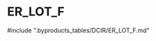 # ER_LOT_F

<!-- ATTENTION : Ne pas supprimer ou modifier la ligne ci-dessous -->
#include ".byproducts_tables/DCIR/ER_LOT_F.md"
<!-- ATTENTION : Ne pas supprimer ou modifier la ligne ci-dessus -->
